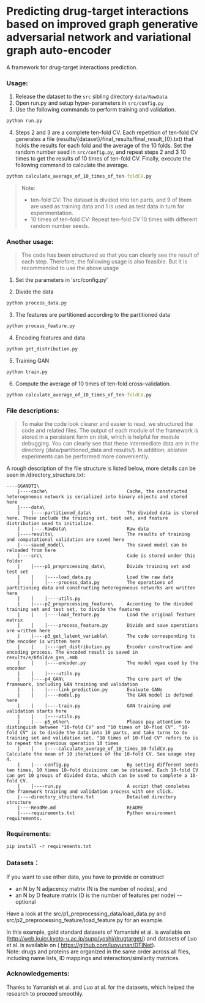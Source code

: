Predicting drug-target interactions based on improved graph generative adversarial network and variational graph auto-encoder
==============
A framework for drug-target interactions prediction.

### Usage:

1. Release the dataset to the `src` sibling directory `data/RawData`
2. Open run.py and setup hyper-parameters in `src/config.py`
3. Use the following commands to perform training and validation.

```cmd
python run.py
```

4. Steps 2 and 3 are a complete ten-fold CV. Each repetition of ten-fold CV generates a file (results/{dataset}/final_results/final_result_{0}.txt) that holds the results for each fold and the average of the 10 folds. Set the random number seed in `src/config.py`, and repeat steps 2 and 3 10 times to get the results of 10 times of ten-fold CV. Finally, execute the following command to calculate the average.

```cmd
python calculate_average_of_10_times_of_ten-foldCV.py
```
> Note: 
> - ten-fold CV: The dataset is divided into ten parts, and 9 of them are used as training data and 1 is used as test data in turn for experimentation.
> - 10 times of ten-fold CV: Repeat ten-fold CV 10 times with different random number seeds.

### Another usage:

> The code has been structured so that you can clearly see the result of each step. Therefore, the following usage is also feasible. But it is recommended to use the above usage

1. Set the parameters in 'src/config.py'

2. Divide the data

```cmd
python process_data.py
```

3. The features are partitioned according to the partitioned data

```cmd
python process_feature.py
```

4. Encoding features and data
```cmd
python get_distribution.py
```
5. Training GAN
```cmd
python train.py
```
6. Compute the average of 10 times of ten-fold cross-validation. 
```cmd
python calculate_average_of_10_times_of_ten-foldCV.py
```

### File descriptions:

> To make the code look clearer and easier to read, we structured the code and related files. The output of each module of the framework is stored in a persistent form on disk, which is helpful for module debugging. You can clearly see that these intermediate data are in the directory (data/partitioned_data and results/). In addition, ablation experiments can be performed more conveniently.

A rough description of the file structure is listed below, more details can be seen in /directory_structure.txt:

```plain
----GGANDTI\        
    |----cache\                             Cache, the constructed heterogeneous network is serialized into binary objects and stored here
    |----data\        
    |    |----partitioned_data\             The divided data is stored here. These include the training set, test set, and feature distribution used to initialize.
    |    |----RawData\                      Raw data
    |----results\                           The results of training and computational validation are saved here
    |----saved_model\                       The saved model can be reloaded from here
    |----src\                               Code is stored under this folder
    |    |----p1_preprocessing_data\        Divide training set and test set
    |    |    |----load_data.py             Load the raw data
    |    |    |----process_data.py          The operations of partitioning data and constructing heterogeneous networks are written here
    |    |    |----utils.py                 
    |    |----p2_preprocessing_feature\     According to the divided training set and test set, to divide the features
    |    |    |----load_feature.py          Load the original feature matrix
    |    |    |----process_feature.py       Divide and save operations are written here
    |    |----p3_get_latent_variable\       The code corresponding to the encoder is written here
    |    |    |----get_distribution.py      Encoder construction and encoding process. The encoded result is saved in results/e/0fold/e_gen_.emb
    |    |    |----encoder.py               The model vgae used by the encoder
    |    |    |----utils.py                 
    |    |----p4_GAN\                       The core part of the framework, including GAN training and validation
    |    |    |----link_prediction.py       Evaluate GANs
    |    |    |----model.py                 The GAN model is defined here
    |    |    |----train.py                 GAN training and validation starts here
    |    |    |----utils.py
    |    |----p5_other\                     Please pay attention to distinguish between "10-fold CV" and "10 times of 10-flod CV". "10-fold CV" is to divide the data into 10 parts, and take turns to do training set and validation set. "10 times of 10-flod CV" refers to is to repeat the previous operation 10 times
    |    |    |----calculate_average_of_10_times_10-foldCV.py   Calculate the mean of 10 iterations of the 10-fold CV. See usage step 4.
    |    |----config.py                     By setting different seeds ten times, 10 times 10-fold divisions can be obtained. Each 10-fold CV can get 10 groups of divided data, which can be used to complete a 10-fold CV.
    |    |----run.py                        A script that completes the framework training and validation process with one click.
    |----directory_structure.txt            Detailed directory structure
    |----ReadMe.md                          README
    |----requirements.txt                   Python environment requirements.
```

### Requirements:

    pip install -r requirements.txt

### Datasets：

If you want to use other data, you have to provide or construct

- an N by N adjacency matrix (N is the number of nodes), and
- an N by D feature matrix (D is the number of features per node) -- optional

Have a look at the src/p1_preprocessing_data/load_data.py and src/p2_preprocessing_feature/load_feature.py for an example.

In this example, gold standard datasets of Yamanishi et al. is available on (http://web.kuicr.kyoto-u.ac.jp/supp/yoshi/drugtarget/) and datasets of Luo et al. is available on
( https://github.com/luoyunan/DTINet).  
Note: drugs and proteins are organized in the same order across all files, including name lists, ID mappings and interaction/similarity matrices.

### Acknowledgements:

Thanks to Yamanish et al. and Luo at al. for the datasets,
which helped the research to proceed smoothly.

